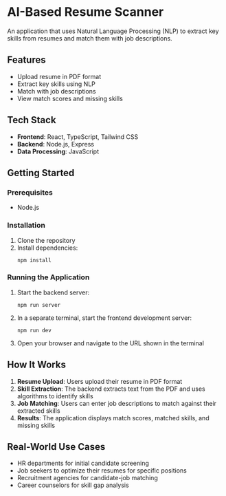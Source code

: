 # AI-Based Resume Scanner

An application that uses Natural Language Processing (NLP) to extract key skills from resumes and match them with job descriptions.

## Features

- Upload resume in PDF format
- Extract key skills using NLP
- Match with job descriptions
- View match scores and missing skills

## Tech Stack

- **Frontend**: React, TypeScript, Tailwind CSS
- **Backend**: Node.js, Express
- **Data Processing**: JavaScript

## Getting Started

### Prerequisites

- Node.js

### Installation

1. Clone the repository
2. Install dependencies:
   ```
   npm install
   ```

### Running the Application

1. Start the backend server:
   ```
   npm run server
   ```
2. In a separate terminal, start the frontend development server:
   ```
   npm run dev
   ```
3. Open your browser and navigate to the URL shown in the terminal

## How It Works

1. **Resume Upload**: Users upload their resume in PDF format
2. **Skill Extraction**: The backend extracts text from the PDF and uses algorithms to identify skills
3. **Job Matching**: Users can enter job descriptions to match against their extracted skills
4. **Results**: The application displays match scores, matched skills, and missing skills

## Real-World Use Cases

- HR departments for initial candidate screening
- Job seekers to optimize their resumes for specific positions
- Recruitment agencies for candidate-job matching
- Career counselors for skill gap analysis
